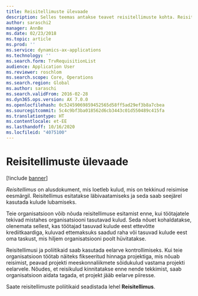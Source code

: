 ```yaml
---
title: Reisitellimuste ülevaade
description: Selles teemas antakse teavet reisitellimuste kohta. Reisitellimus dokumenteerib kulud, mis on tekkinud reisimise eesmärgil.
author: saraschi2
manager: AnnBe
ms.date: 02/23/2018
ms.topic: article
ms.prod: ''
ms.service: dynamics-ax-applications
ms.technology: ''
ms.search.form: TrvRequisitionList
audience: Application User
ms.reviewer: roschlom
ms.search.scope: Core, Operations
ms.search.region: Global
ms.author: saraschi
ms.search.validFrom: 2016-02-28
ms.dyn365.ops.version: AX 7.0.0
ms.openlocfilehash: 0c52459069859452565d58ff5ad29ef3b8a7cbea
ms.sourcegitcommit: 5c4c9bf3ba018562d6cb3443c01d550489c415fa
ms.translationtype: HT
ms.contentlocale: et-EE
ms.lasthandoff: 10/16/2020
ms.locfileid: "4075100"
---
```

# <a name="travel-requisitions-overview"></a>Reisitellimuste ülevaade

[!include [banner](../includes/banner.md)]

*Reisitellimus* on alusdokument, mis loetleb kulud, mis on tekkinud reisimise eesmärgil. Reisitellimus esitatakse läbivaatamiseks ja seda saab seejärel kasutada kulude lubamiseks.

Teie organisatsioon võib nõuda reisitellimuse esitamist enne, kui töötajatele tekivad mistahes organisatsiooni tasutavad kulud. Seda nõuet kohaldatakse, olenemata sellest, kas töötajad tasuvad kulude eest ettevõtte krediitkaardiga, kuluvad ettemaksuks saadud raha või tasuvad kulude eest oma taskust, mis hiljem organisatsiooni poolt hüvitatakse.

Reisitellimusi ja poliitikaid saab kasutada eelarve kontrollimiseks. Kui teie organisatsioon töötab näiteks fikseeritud hinnaga projektiga, mis nõuab reisimist, peavad projekti meeskonnaliikmete sõidukulud vastama projekti eelarvele. Nõudes, et reisikulud kinnitatakse enne nende tekkimist, saab organisatsioon aidata tagada, et projekt jääb eelarve piiresse.

Saate reisitellimuste poliitikaid seadistada lehel **Reisitellimus**.
